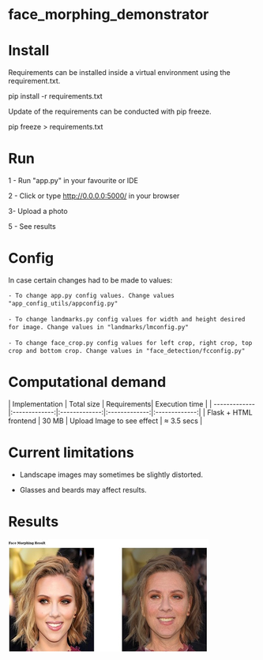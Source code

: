 # face_morphing_demonstrator

# Install

Requirements can be installed inside a virtual environment using the requirement.txt.

pip install -r requirements.txt

Update of the requirements can be conducted with pip freeze.

pip freeze > requirements.txt

# Run

1 - Run "app.py" in your favourite or IDE

2 - Click or type http://0.0.0.0:5000/ in your browser

3- Upload a photo 

5 - See results

# Config

In case certain changes had to be made to values:

	- To change app.py config values. Change values "app_config_utils/appconfig.py"

	- To change landmarks.py config values for width and height desired for image. Change values in "landmarks/lmconfig.py"
	
	- To change face_crop.py config values for left crop, right crop, top crop and bottom crop. Change values in "face_detection/fcconfig.py"

# Computational demand

| Implementation       | Total size          | Requirements| Execution time |
| ------------- |:-------------:|:-------------:|:-------------:|:-------------:|
| Flask + HTML frontend     | 30 MB | Upload Image to see effect | ≈ 3.5 secs |

# Current limitations

- Landscape images may sometimes be slightly distorted.

- Glasses and beards may affect results.


# Results

![alt text](https://raw.githubusercontent.com/shivendrapsingh/FaceAging-by-morphing/master/scarlett_old.jpg)


